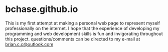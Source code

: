# bchase.github.io
This is my first attempt at making a personal web page to represent myself professionally on the internet.
I hope that the experience of developing my programming and web development skills is fun and invigorating throughout this project.
questions/comments can be directed to my e-mail at brian.c.c@outlook.com
